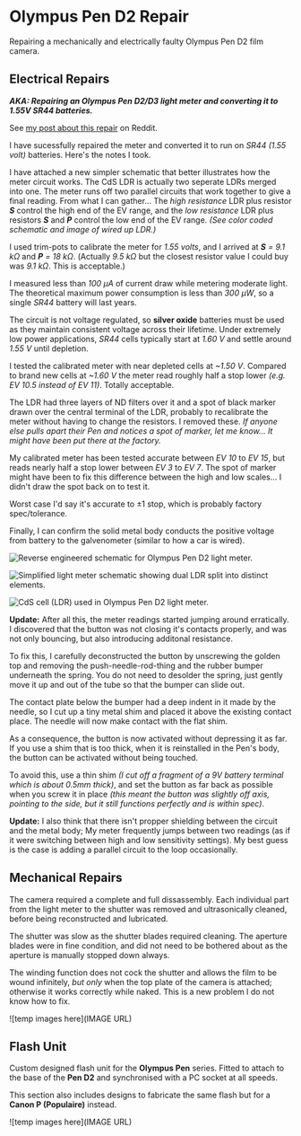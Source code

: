 # Olympus Pen D2 Repair
Repairing a mechanically and electrically faulty Olympus Pen D2 film camera.

## Electrical Repairs

***AKA: Repairing an Olympus Pen D2/D3 light meter and converting it to 1.55V SR44 batteries.***

See [my post about this repair](https://www.reddit.com/r/AnalogCommunity/comments/x2htal/designing_a_cds_light_meter_circuit/) on Reddit.

I have sucessfully repaired the meter and converted it to run on *SR44 (1.55 volt)* batteries. Here's the notes I took.

I have attached a new simpler schematic that better illustrates how the meter circuit works. The CdS LDR is actually two seperate LDRs merged into one. The meter runs off two parallel circuits that work together to give a final reading. From what I can gather... The *high resistance* LDR plus resistor ***S*** control the high end of the EV range, and the *low resistance* LDR plus resistors ***S*** and ***P*** control the low end of the EV range. *(See color coded schematic and image of wired up LDR.)*

I used trim-pots to calibrate the meter for *1.55 volts*, and I arrived at ***S*** *= 9.1 kΩ* and ***P*** *= 18 kΩ*. (Actually *9.5 kΩ* but the closest resistor value I could buy was *9.1 kΩ*. This is acceptable.)

I measured less than *100 μA* of current draw while metering moderate light. The theoretical maximum power consumption is less than *300 μW*, so a single *SR44* battery will last years.

The circuit is not voltage regulated, so **silver oxide** batteries must be used as they maintain consistent voltage across their lifetime. Under extremely low power applications, *SR44* cells typically start at *1.60 V* and settle around *1.55 V* until depletion.

I tested the calibrated meter with near depleted cells at *\~1.50 V*. Compared to brand new cells at *\~1.60 V* the meter read roughly half a stop lower *(e.g. EV 10.5 instead of EV 11)*. Totally acceptable.

The LDR had three layers of ND filters over it and a spot of black marker drawn over the central terminal of the LDR, probably to recalibrate the meter without having to change the resistors. I removed these. *If anyone else pulls apart their Pen and notices a spot of marker, let me know... It might have been put there at the factory.*

My calibrated meter has been tested accurate between *EV 10* to *EV 15*, but reads nearly half a stop lower between *EV 3* to *EV 7*. The spot of marker might have been to fix this difference between the high and low scales... I didn't draw the spot back on to test it.

Worst case I'd say it's accurate to ±1 stop, which is probably factory spec/tolerance.

Finally, I can confirm the solid metal body conducts the positive voltage from battery to the galvenometer (similar to how a car is wired).

![Reverse engineered schematic for Olympus Pen D2 light meter.](https://preview.redd.it/weybmhyfl2l91.jpg?width=4000&format=pjpg&auto=webp&s=afee574fb5b303a4237c27c2924f3639ef4dae9a)

![Simplified light meter schematic showing dual LDR split into distinct elements.](https://preview.redd.it/x33qtgq9wul91.jpg?width=2722&format=pjpg&auto=webp&s=6da070e1678e34289f012645039d4f519c8109d9)

![CdS cell \(LDR\) used in Olympus Pen D2 light meter.](https://preview.redd.it/ztua4cwgr2l91.png?width=2936&format=png&auto=webp&s=024c76a39e0dffcc03e8a3f36e85ab3fd368ec9b)

**Update:** After all this, the meter readings started jumping around erratically. I discovered that the button was not closing it's contacts properly, and was not only bouncing, but also introducing additonal resistance.

To fix this, I carefully deconstructed the button by unscrewing the golden top and removing the push-needle-rod-thing and the rubber bumper underneath the spring. You do not need to desolder the spring, just gently move it up and out of the tube so that the bumper can slide out.

The contact plate below the bumper had a deep indent in it made by the needle, so I cut up a tiny metal shim and placed it above the existing contact place. The needle will now make contact with the flat shim.

As a consequence, the button is now activated without depressing it as far. If you use a shim that is too thick, when it is reinstalled in the Pen's body, the button can be activated without being touched.

To avoid this, use a thin shim *(I cut off a fragment of a 9V battery terminal which is about 0.5mm thick)*, and set the button as far back as possible when you screw it in place *(this meant the button was slightly off axis, pointing to the side, but it still functions perfectly and is within spec)*.

**Update:** I also think that there isn't propper shielding between the circuit and the metal body; My meter frequently jumps between two readings (as if it were switching between high and low sensitivity settings). My best guess is the case is adding a parallel circuit to the loop occasionally.

## Mechanical Repairs

The camera required a complete and full dissassembly. Each individual part from the light meter to the shutter was removed and ultrasonically cleaned, before being reconstructed and lubricated.

The shutter was slow as the shutter blades required cleaning.
The aperture blades were in fine condition, and did not need to be bothered about as the aperture is manually stopped down always.

The winding function does not cock the shutter and allows the film to be wound infinitely, _but only_ when the top plate of the camera is attached; otherwise it works correctly while naked. This is a new problem I do not know how to fix.

![temp images here](IMAGE URL)

## Flash Unit

Custom designed flash unit for the **Olympus Pen** series.
Fitted to attach to the base of the **Pen D2** and synchronised with a PC socket at all speeds.

This section also includes designs to fabricate the same flash but for a **Canon P (Populaire)** instead.

![temp images here](IMAGE URL)
